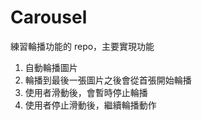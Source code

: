# Carousel

練習輪播功能的 repo，主要實現功能

1. 自動輪播圖片
2. 輪播到最後一張圖片之後會從首張開始輪播
3. 使用者滑動後，會暫時停止輪播
4. 使用者停止滑動後，繼續輪播動作
